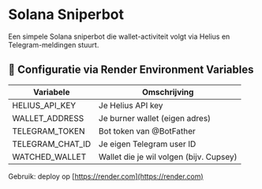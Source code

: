 # Solana Sniperbot

Een simpele Solana sniperbot die wallet-activiteit volgt via Helius en Telegram-meldingen stuurt.

## 🔧 Configuratie via Render Environment Variables

| Variabele        | Omschrijving                        |
|------------------|--------------------------------------|
| HELIUS_API_KEY   | Je Helius API key                   |
| WALLET_ADDRESS   | Je burner wallet (eigen adres)      |
| TELEGRAM_TOKEN   | Bot token van @BotFather            |
| TELEGRAM_CHAT_ID | Je eigen Telegram user ID           |
| WATCHED_WALLET   | Wallet die je wil volgen (bijv. Cupsey) |

Gebruik: deploy op [https://render.com](https://render.com)

